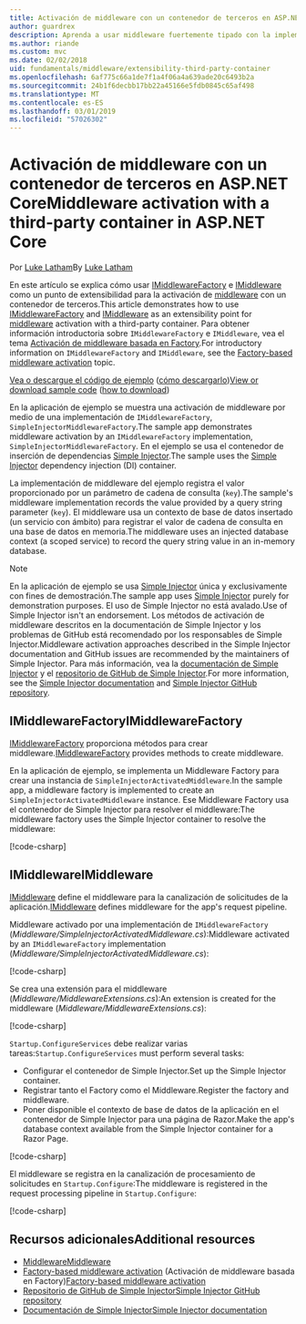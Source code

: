 ```yaml
---
title: Activación de middleware con un contenedor de terceros en ASP.NET Core
author: guardrex
description: Aprenda a usar middleware fuertemente tipado con la implementación de una activación basada en Factory y un contenedor de terceros en ASP.NET Core.
ms.author: riande
ms.custom: mvc
ms.date: 02/02/2018
uid: fundamentals/middleware/extensibility-third-party-container
ms.openlocfilehash: 6af775c66a1de7f1a4f06a4a639ade20c6493b2a
ms.sourcegitcommit: 24b1f6decbb17bb22a45166e5fdb0845c65af498
ms.translationtype: MT
ms.contentlocale: es-ES
ms.lasthandoff: 03/01/2019
ms.locfileid: "57026302"
---
```

# <a name="middleware-activation-with-a-third-party-container-in-aspnet-core"></a><span data-ttu-id="8ba62-103">Activación de middleware con un contenedor de terceros en ASP.NET Core</span><span class="sxs-lookup"><span data-stu-id="8ba62-103">Middleware activation with a third-party container in ASP.NET Core</span></span>

<span data-ttu-id="8ba62-104">Por [Luke Latham](https://github.com/guardrex)</span><span class="sxs-lookup"><span data-stu-id="8ba62-104">By [Luke Latham](https://github.com/guardrex)</span></span>

<span data-ttu-id="8ba62-105">En este artículo se explica cómo usar [IMiddlewareFactory](/dotnet/api/microsoft.aspnetcore.http.imiddlewarefactory) e [IMiddleware](/dotnet/api/microsoft.aspnetcore.http.imiddleware) como un punto de extensibilidad para la activación de [middleware](xref:fundamentals/middleware/index) con un contenedor de terceros.</span><span class="sxs-lookup"><span data-stu-id="8ba62-105">This article demonstrates how to use [IMiddlewareFactory](/dotnet/api/microsoft.aspnetcore.http.imiddlewarefactory) and [IMiddleware](/dotnet/api/microsoft.aspnetcore.http.imiddleware) as an extensibility point for [middleware](xref:fundamentals/middleware/index) activation with a third-party container.</span></span> <span data-ttu-id="8ba62-106">Para obtener información introductoria sobre `IMiddlewareFactory` e `IMiddleware`, vea el tema [Activación de middleware basada en Factory](xref:fundamentals/middleware/extensibility).</span><span class="sxs-lookup"><span data-stu-id="8ba62-106">For introductory information on `IMiddlewareFactory` and `IMiddleware`, see the [Factory-based middleware activation](xref:fundamentals/middleware/extensibility) topic.</span></span>

<span data-ttu-id="8ba62-107">[Vea o descargue el código de ejemplo](https://github.com/aspnet/Docs/tree/master/aspnetcore/fundamentals/middleware/extensibility-third-party-container/sample) ([cómo descargarlo](xref:index#how-to-download-a-sample))</span><span class="sxs-lookup"><span data-stu-id="8ba62-107">[View or download sample code](https://github.com/aspnet/Docs/tree/master/aspnetcore/fundamentals/middleware/extensibility-third-party-container/sample) ([how to download](xref:index#how-to-download-a-sample))</span></span>

<span data-ttu-id="8ba62-108">En la aplicación de ejemplo se muestra una activación de middleware por medio de una implementación de `IMiddlewareFactory`, `SimpleInjectorMiddlewareFactory`.</span><span class="sxs-lookup"><span data-stu-id="8ba62-108">The sample app demonstrates middleware activation by an `IMiddlewareFactory` implementation, `SimpleInjectorMiddlewareFactory`.</span></span> <span data-ttu-id="8ba62-109">En el ejemplo se usa el contenedor de inserción de dependencias [Simple Injector](https://simpleinjector.org).</span><span class="sxs-lookup"><span data-stu-id="8ba62-109">The sample uses the [Simple Injector](https://simpleinjector.org) dependency injection (DI) container.</span></span>

<span data-ttu-id="8ba62-110">La implementación de middleware del ejemplo registra el valor proporcionado por un parámetro de cadena de consulta (`key`).</span><span class="sxs-lookup"><span data-stu-id="8ba62-110">The sample's middleware implementation records the value provided by a query string parameter (`key`).</span></span> <span data-ttu-id="8ba62-111">El middleware usa un contexto de base de datos insertado (un servicio con ámbito) para registrar el valor de cadena de consulta en una base de datos en memoria.</span><span class="sxs-lookup"><span data-stu-id="8ba62-111">The middleware uses an injected database context (a scoped service) to record the query string value in an in-memory database.</span></span>

> [!NOTE]
> <span data-ttu-id="8ba62-112">En la aplicación de ejemplo se usa [Simple Injector](https://github.com/simpleinjector/SimpleInjector) única y exclusivamente con fines de demostración.</span><span class="sxs-lookup"><span data-stu-id="8ba62-112">The sample app uses [Simple Injector](https://github.com/simpleinjector/SimpleInjector) purely for demonstration purposes.</span></span> <span data-ttu-id="8ba62-113">El uso de Simple Injector no está avalado.</span><span class="sxs-lookup"><span data-stu-id="8ba62-113">Use of Simple Injector isn't an endorsement.</span></span> <span data-ttu-id="8ba62-114">Los métodos de activación de middleware descritos en la documentación de Simple Injector y los problemas de GitHub está recomendado por los responsables de Simple Injector.</span><span class="sxs-lookup"><span data-stu-id="8ba62-114">Middleware activation approaches described in the Simple Injector documentation and GitHub issues are recommended by the maintainers of Simple Injector.</span></span> <span data-ttu-id="8ba62-115">Para más información, vea la [documentación de Simple Injector](https://simpleinjector.readthedocs.io/en/latest/index.html) y el [repositorio de GitHub de Simple Injector](https://github.com/simpleinjector/SimpleInjector).</span><span class="sxs-lookup"><span data-stu-id="8ba62-115">For more information, see the [Simple Injector documentation](https://simpleinjector.readthedocs.io/en/latest/index.html) and [Simple Injector GitHub repository](https://github.com/simpleinjector/SimpleInjector).</span></span>

## <a name="imiddlewarefactory"></a><span data-ttu-id="8ba62-116">IMiddlewareFactory</span><span class="sxs-lookup"><span data-stu-id="8ba62-116">IMiddlewareFactory</span></span>

<span data-ttu-id="8ba62-117">[IMiddlewareFactory](/dotnet/api/microsoft.aspnetcore.http.imiddlewarefactory) proporciona métodos para crear middleware.</span><span class="sxs-lookup"><span data-stu-id="8ba62-117">[IMiddlewareFactory](/dotnet/api/microsoft.aspnetcore.http.imiddlewarefactory) provides methods to create middleware.</span></span>

<span data-ttu-id="8ba62-118">En la aplicación de ejemplo, se implementa un Middleware Factory para crear una instancia de `SimpleInjectorActivatedMiddleware`.</span><span class="sxs-lookup"><span data-stu-id="8ba62-118">In the sample app, a middleware factory is implemented to create an `SimpleInjectorActivatedMiddleware` instance.</span></span> <span data-ttu-id="8ba62-119">Ese Middleware Factory usa el contenedor de Simple Injector para resolver el middleware:</span><span class="sxs-lookup"><span data-stu-id="8ba62-119">The middleware factory uses the Simple Injector container to resolve the middleware:</span></span>

[!code-csharp[](extensibility-third-party-container/sample/Middleware/SimpleInjectorMiddlewareFactory.cs?name=snippet1&highlight=5-8,12)]

## <a name="imiddleware"></a><span data-ttu-id="8ba62-120">IMiddleware</span><span class="sxs-lookup"><span data-stu-id="8ba62-120">IMiddleware</span></span>

<span data-ttu-id="8ba62-121">[IMiddleware](/dotnet/api/microsoft.aspnetcore.http.imiddleware) define el middleware para la canalización de solicitudes de la aplicación.</span><span class="sxs-lookup"><span data-stu-id="8ba62-121">[IMiddleware](/dotnet/api/microsoft.aspnetcore.http.imiddleware) defines middleware for the app's request pipeline.</span></span>

<span data-ttu-id="8ba62-122">Middleware activado por una implementación de `IMiddlewareFactory` (*Middleware/SimpleInjectorActivatedMiddleware.cs*):</span><span class="sxs-lookup"><span data-stu-id="8ba62-122">Middleware activated by an `IMiddlewareFactory` implementation (*Middleware/SimpleInjectorActivatedMiddleware.cs*):</span></span>

[!code-csharp[](extensibility-third-party-container/sample/Middleware/SimpleInjectorActivatedMiddleware.cs?name=snippet1)]

<span data-ttu-id="8ba62-123">Se crea una extensión para el middleware (*Middleware/MiddlewareExtensions.cs*):</span><span class="sxs-lookup"><span data-stu-id="8ba62-123">An extension is created for the middleware (*Middleware/MiddlewareExtensions.cs*):</span></span>

[!code-csharp[](extensibility-third-party-container/sample/Middleware/MiddlewareExtensions.cs?name=snippet1)]

<span data-ttu-id="8ba62-124">`Startup.ConfigureServices` debe realizar varias tareas:</span><span class="sxs-lookup"><span data-stu-id="8ba62-124">`Startup.ConfigureServices` must perform several tasks:</span></span>

* <span data-ttu-id="8ba62-125">Configurar el contenedor de Simple Injector.</span><span class="sxs-lookup"><span data-stu-id="8ba62-125">Set up the Simple Injector container.</span></span>
* <span data-ttu-id="8ba62-126">Registrar tanto el Factory como el Middleware.</span><span class="sxs-lookup"><span data-stu-id="8ba62-126">Register the factory and middleware.</span></span>
* <span data-ttu-id="8ba62-127">Poner disponible el contexto de base de datos de la aplicación en el contenedor de Simple Injector para una página de Razor.</span><span class="sxs-lookup"><span data-stu-id="8ba62-127">Make the app's database context available from the Simple Injector container for a Razor Page.</span></span>

[!code-csharp[](extensibility-third-party-container/sample/Startup.cs?name=snippet1)]

<span data-ttu-id="8ba62-128">El middleware se registra en la canalización de procesamiento de solicitudes en `Startup.Configure`:</span><span class="sxs-lookup"><span data-stu-id="8ba62-128">The middleware is registered in the request processing pipeline in `Startup.Configure`:</span></span>

[!code-csharp[](extensibility-third-party-container/sample/Startup.cs?name=snippet2&highlight=13)]

## <a name="additional-resources"></a><span data-ttu-id="8ba62-129">Recursos adicionales</span><span class="sxs-lookup"><span data-stu-id="8ba62-129">Additional resources</span></span>

* [<span data-ttu-id="8ba62-130">Middleware</span><span class="sxs-lookup"><span data-stu-id="8ba62-130">Middleware</span></span>](xref:fundamentals/middleware/index)
* <span data-ttu-id="8ba62-131">[Factory-based middleware activation](xref:fundamentals/middleware/extensibility) (Activación de middleware basada en Factory)</span><span class="sxs-lookup"><span data-stu-id="8ba62-131">[Factory-based middleware activation](xref:fundamentals/middleware/extensibility)</span></span>
* [<span data-ttu-id="8ba62-132">Repositorio de GitHub de Simple Injector</span><span class="sxs-lookup"><span data-stu-id="8ba62-132">Simple Injector GitHub repository</span></span>](https://github.com/simpleinjector/SimpleInjector)
* [<span data-ttu-id="8ba62-133">Documentación de Simple Injector</span><span class="sxs-lookup"><span data-stu-id="8ba62-133">Simple Injector documentation</span></span>](https://simpleinjector.readthedocs.io/en/latest/index.html)
